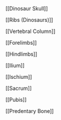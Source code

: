 [[Dinosaur Skull]]

[[Ribs (Dinosaurs)]]

[[Vertebral Column]]

[[Forelimbs]]

[[Hindlimbs]]

[[Ilium]]

[[Ischium]]

[[Sacrum]]

[[Pubis]]

[[Predentary Bone]]